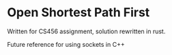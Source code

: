 Open Shortest Path First
=========================

Written for CS456 assignment, solution rewritten in rust.

Future reference for using sockets in C++
